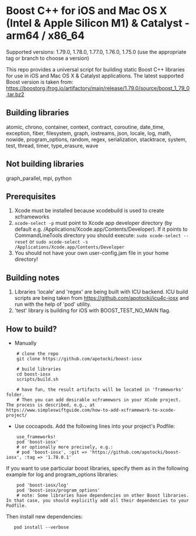 # Boost C++ for iOS and Mac OS X (Intel & Apple Silicon M1) & Catalyst - arm64 / x86_64

Supported versions: 1.79.0, 1.78.0, 1.77.0, 1.76.0, 1.75.0 (use the appropriate tag or branch to choose a version)

This repo provides a universal script for building static Boost C++ libraries for use in iOS and Mac OS X & Catalyst applications.
The latest supported Boost version is taken from: https://boostorg.jfrog.io/artifactory/main/release/1.79.0/source/boost_1_79_0.tar.bz2

## Building libraries
atomic, chrono, container, context, contract, coroutine, date_time, exception, fiber, filesystem, graph, iostreams, json, locale, log, math, nowide, program_options, random, regex, serialization, stacktrace, system, test, thread, timer, type_erasure, wave

## Not building libraries
graph_parallel, mpi, python

## Prerequisites
  1) Xcode must be installed because xcodebuild is used to create xcframeworks
  2) ```xcode-select -p``` must point to Xcode app developer directory (by default e.g. /Applications/Xcode.app/Contents/Developer). If it points to CommandLineTools directory you should execute:
  ```sudo xcode-select --reset``` or ```sudo xcode-select -s /Applications/Xcode.app/Contents/Developer```
  3) You should not have your own user-config.jam file in your home directory!

## Building notes
1) Libraries 'locale' and 'regex' are being built with ICU backend. ICU build scripts are being taken from https://github.com/apotocki/icu4c-iosx and run with the help of 'pod' utility.
2) 'test' library is building for iOS with BOOST_TEST_NO_MAIN flag.

## How to build?
 - Manually
```
    # clone the repo
    git clone https://github.com/apotocki/boost-iosx
    
    # build libraries
    cd boost-iosx
    scripts/build.sh

    # have fun, the result artifacts will be located in 'frameworks' folder.
    # Then you can add desirable xcframewors in your XCode project. The process is described, e.g., at https://www.simpleswiftguide.com/how-to-add-xcframework-to-xcode-project/
```    
 - Use cocoapods. Add the following lines into your project's Podfile:
```
    use_frameworks!
    pod 'boost-iosx'
    # or optionally more precisely, e.g.:
    # pod 'boost-iosx', :git => 'https://github.com/apotocki/boost-iosx', :tag => '1.78.0.1'
``` 
If you want to use particular boost libraries, specify them as in the following example for log and program_options libraries:
``` 
    pod 'boost-iosx/log'
    pod 'boost-iosx/program_options'
    # note: Some libraries have dependencies on other Boost libraries. In that case, you should explicitly add all their dependencies to your Podfile.
```
Then install new dependencies:
```
   pod install --verbose
```    

